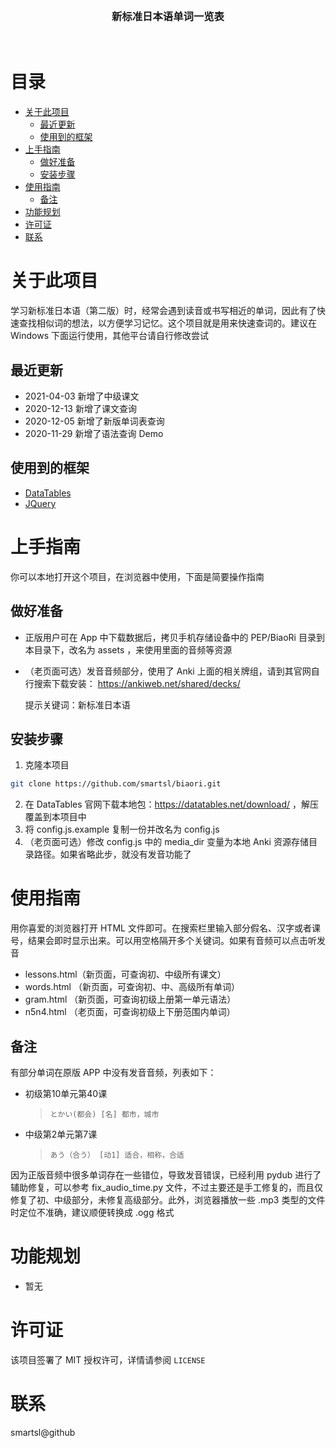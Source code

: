 <br />
<p align="center">
  <h3 align="center">新标准日本语单词一览表</h3>
</p>
<br />

# 目录
* [关于此项目](#关于此项目)
  * [最近更新](#最近更新)
  * [使用到的框架](#使用到的框架)
* [上手指南](#上手指南)
  * [做好准备](#做好准备)
  * [安装步骤](#安装步骤)
* [使用指南](#使用指南)
  * [备注](#备注)
* [功能规划](#功能规划)
* [许可证](#许可证)
* [联系](#联系)

# 关于此项目
学习新标准日本语（第二版）时，经常会遇到读音或书写相近的单词，因此有了快速查找相似词的想法，以方便学习记忆。这个项目就是用来快速查词的。建议在 Windows 下面运行使用，其他平台请自行修改尝试

## 最近更新

* 2021-04-03 新增了中级课文
* 2020-12-13 新增了课文查询
* 2020-12-05 新增了新版单词表查询
* 2020-11-29 新增了语法查询 Demo

## 使用到的框架
* [DataTables](https://datatables.net)
* [JQuery](https://jquery.com)

# 上手指南
你可以本地打开这个项目，在浏览器中使用，下面是简要操作指南

## 做好准备
* 正版用户可在 App 中下载数据后，拷贝手机存储设备中的 PEP/BiaoRi 目录到本目录下，改名为 assets ，来使用里面的音频等资源

* （老页面可选）发音音频部分，使用了 Anki 上面的相关牌组，请到其官网自行搜索下载安装：
https://ankiweb.net/shared/decks/

  提示关键词：新标准日本语

## 安装步骤
1. 克隆本项目
```sh
git clone https://github.com/smartsl/biaori.git
```
2. 在 DataTables 官网下载本地包：https://datatables.net/download/ ，解压覆盖到本项目中
3. 将 config.js.example 复制一份并改名为 config.js
4. （老页面可选）修改 config.js 中的 media_dir 变量为本地 Anki 资源存储目录路径。如果省略此步，就没有发音功能了

# 使用指南
用你喜爱的浏览器打开 HTML 文件即可。在搜索栏里输入部分假名、汉字或者课号，结果会即时显示出来。可以用空格隔开多个关键词。如果有音频可以点击听发音
* lessons.html（新页面，可查询初、中级所有课文）
* words.html  （新页面，可查询初、中、高级所有单词）
* gram.html   （新页面，可查询初级上册第一单元语法）
* n5n4.html   （老页面，可查询初级上下册范围内单词）

## 备注
有部分单词在原版 APP 中没有发音音频，列表如下：
* 初级第10单元第40课
  > `とかい(都会) [名] 都市，城市`
* 中级第2单元第7课
  > `あう（合う） [动1] 适合，相称，合适`

因为正版音频中很多单词存在一些错位，导致发音错误，已经利用 pydub 进行了辅助修复，可以参考 fix_audio_time.py 文件，不过主要还是手工修复的，而且仅修复了初、中级部分，未修复高级部分。此外，浏览器播放一些 .mp3 类型的文件时定位不准确，建议顺便转换成 .ogg 格式

# 功能规划
* 暂无

# 许可证
该项目签署了 MIT 授权许可，详情请参阅 `LICENSE`

# 联系
smartsl@github
